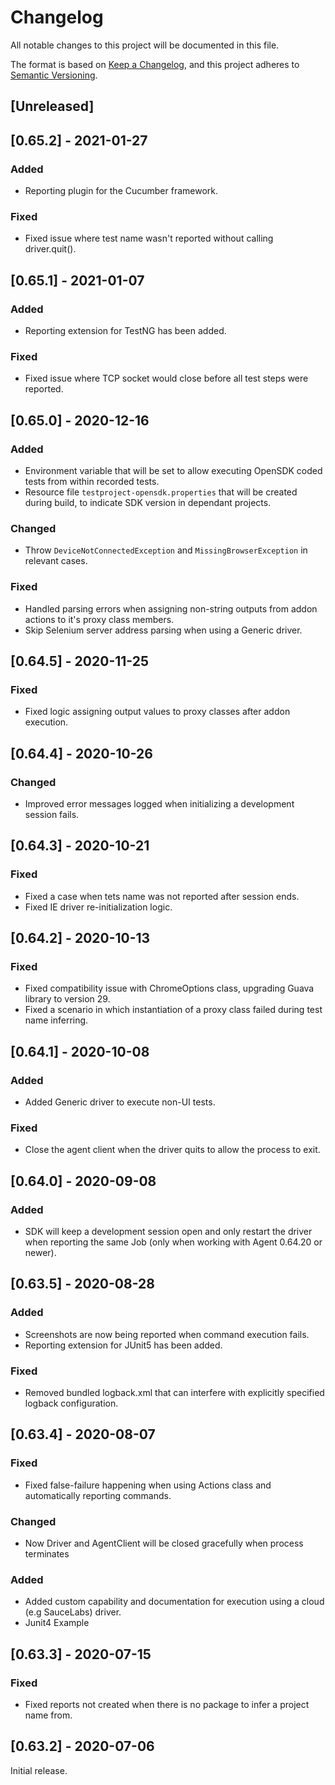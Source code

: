 # Changelog
All notable changes to this project will be documented in this file.

The format is based on [Keep a Changelog](https://keepachangelog.com/en/1.0.0/),
and this project adheres to [Semantic Versioning](https://semver.org/spec/v2.0.0.html).

## [Unreleased]

## [0.65.2] - 2021-01-27

### Added

- Reporting plugin for the Cucumber framework.

### Fixed

- Fixed issue where test name wasn't reported without calling driver.quit().

## [0.65.1] - 2021-01-07

### Added

- Reporting extension for TestNG has been added.

### Fixed

- Fixed issue where TCP socket would close before all test steps were reported.

## [0.65.0] - 2020-12-16

### Added

- Environment variable that will be set to allow executing OpenSDK coded tests from within recorded tests.
- Resource file `testproject-opensdk.properties` that will be created during build, to indicate SDK version in dependant projects. 

### Changed

- Throw `DeviceNotConnectedException` and `MissingBrowserException` in relevant cases.
### Fixed

- Handled parsing errors when assigning non-string outputs from addon actions to it's proxy class members.
- Skip Selenium server address parsing when using a Generic driver.
## [0.64.5] - 2020-11-25

### Fixed

- Fixed logic assigning output values to proxy classes after addon execution.

## [0.64.4] - 2020-10-26

### Changed

- Improved error messages logged when initializing a development session fails.

## [0.64.3] - 2020-10-21

### Fixed

- Fixed a case when tets name was not reported after session ends.
- Fixed IE driver re-initialization logic.

## [0.64.2] - 2020-10-13

### Fixed

- Fixed compatibility issue with ChromeOptions class, upgrading Guava library to version 29.
- Fixed a scenario in which instantiation of a proxy class failed during test name inferring.

## [0.64.1] - 2020-10-08

### Added 

- Added Generic driver to execute non-UI tests.

### Fixed

- Close the agent client when the driver quits to allow the process to exit.

## [0.64.0] - 2020-09-08

### Added 

- SDK will keep a development session open and only restart the driver when reporting the same Job (only when working with Agent 0.64.20 or newer).

## [0.63.5] - 2020-08-28

### Added 

- Screenshots are now being reported when command execution fails.
- Reporting extension for JUnit5 has been added.

### Fixed

- Removed bundled logback.xml that can interfere with explicitly specified logback configuration.

## [0.63.4] - 2020-08-07

### Fixed 

- Fixed false-failure happening when using Actions class and automatically reporting commands.

### Changed

- Now Driver and AgentClient will be closed gracefully when process terminates

### Added

- Added custom capability and documentation for execution using a cloud (e.g SauceLabs) driver.
- Junit4 Example

## [0.63.3] - 2020-07-15

### Fixed 

- Fixed reports not created when there is no package to infer a project name from.

## [0.63.2] - 2020-07-06

Initial release.
